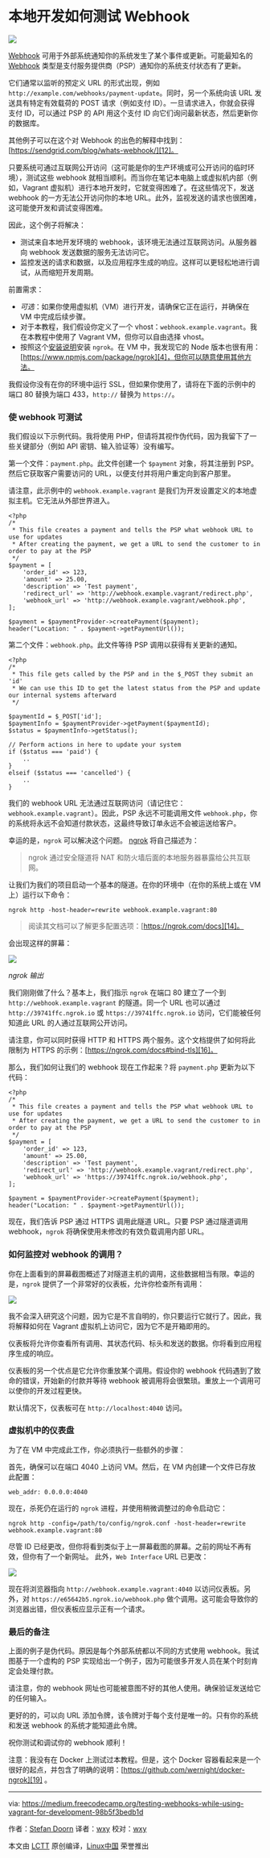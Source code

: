 本地开发如何测试 Webhook
===================

![](https://img.linux.net.cn/data/attachment/album/201908/11/090540wipp5c65iinyyf63.jpg)

[Webhook][10] 可用于外部系统通知你的系统发生了某个事件或更新。可能最知名的 [Webhook][10]  类型是支付服务提供商（PSP）通知你的系统支付状态有了更新。

它们通常以监听的预定义 URL 的形式出现，例如 `http://example.com/webhooks/payment-update`。同时，另一个系统向该 URL 发送具有特定有效载荷的 POST 请求（例如支付 ID）。一旦请求进入，你就会获得支付 ID，可以通过 PSP 的 API 用这个支付 ID 向它们询问最新状态，然后更新你的数据库。

其他例子可以在这个对 Webhook 的出色的解释中找到：[https://sendgrid.com/blog/whats-webhook/][12]。

只要系统可通过互联网公开访问（这可能是你的生产环境或可公开访问的临时环境），测试这些 webhook 就相当顺利。而当你在笔记本电脑上或虚拟机内部（例如，Vagrant 虚拟机）进行本地开发时，它就变得困难了。在这些情况下，发送 webhook 的一方无法公开访问你的本地 URL。此外，监视发送的请求也很困难，这可能使开发和调试变得困难。

因此，这个例子将解决：

* 测试来自本地开发环境的 webhook，该环境无法通过互联网访问。从服务器向 webhook 发送数据的服务无法访问它。
* 监控发送的请求和数据，以及应用程序生成的响应。这样可以更轻松地进行调试，从而缩短开发周期。

前置需求：

* *可选*：如果你使用虚拟机（VM）进行开发，请确保它正在运行，并确保在 VM 中完成后续步骤。
* 对于本教程，我们假设你定义了一个 vhost：`webhook.example.vagrant`。我在本教程中使用了 Vagrant VM，但你可以自由选择 vhost。
* 按照这个[安装说明][3]安装 `ngrok`。在 VM 中，我发现它的 Node 版本也很有用：[https://www.npmjs.com/package/ngrok][4]，但你可以随意使用其他方法。

我假设你没有在你的环境中运行 SSL，但如果你使用了，请将在下面的示例中的端口 80 替换为端口 433，`http://` 替换为 `https://`。

### 使 webhook 可测试

我们假设以下示例代码。我将使用 PHP，但请将其视作伪代码，因为我留下了一些关键部分（例如 API 密钥、输入验证等）没有编写。

第一个文件：`payment.php`。此文件创建一个 `$payment` 对象，将其注册到 PSP。然后它获取客户需要访问的 URL，以便支付并将用户重定向到客户那里。

请注意，此示例中的 `webhook.example.vagrant` 是我们为开发设置定义的本地虚拟主机。它无法从外部世界进入。

```
<?php
/*
 * This file creates a payment and tells the PSP what webhook URL to use for updates
 * After creating the payment, we get a URL to send the customer to in order to pay at the PSP
 */
$payment = [
    'order_id' => 123,
    'amount' => 25.00,
    'description' => 'Test payment',
    'redirect_url' => 'http://webhook.example.vagrant/redirect.php',
    'webhook_url' => 'http://webhook.example.vagrant/webhook.php',
];

$payment = $paymentProvider->createPayment($payment);
header("Location: " . $payment->getPaymentUrl());
```

第二个文件：`webhook.php`。此文件等待 PSP 调用以获得有关更新的通知。

```
<?php
/*
 * This file gets called by the PSP and in the $_POST they submit an 'id'
 * We can use this ID to get the latest status from the PSP and update our internal systems afterward
 */
 
$paymentId = $_POST['id'];
$paymentInfo = $paymentProvider->getPayment($paymentId);
$status = $paymentInfo->getStatus();

// Perform actions in here to update your system
if ($status === 'paid') {
    ..
}
elseif ($status === 'cancelled') {
    ..
}
```

我们的 webhook URL 无法通过互联网访问（请记住它：`webhook.example.vagrant`）。因此，PSP 永远不可能调用文件 `webhook.php`，你的系统将永远不会知道付款状态，这最终导致订单永远不会被运送给客户。

幸运的是，`ngrok` 可以解决这个问题。 [ngrok][13] 将自己描述为：

> ngrok 通过安全隧道将 NAT 和防火墙后面的本地服务器暴露给公共互联网。

让我们为我们的项目启动一个基本的隧道。在你的环境中（在你的系统上或在 VM 上）运行以下命令：

```
ngrok http -host-header=rewrite webhook.example.vagrant:80
```

> 阅读其文档可以了解更多配置选项：[https://ngrok.com/docs][14]。

会出现这样的屏幕：

![](https://cdn-images-1.medium.com/max/1000/1*BZZE-CvZwHZ3pxsElJMWbA.png)

*ngrok 输出*

我们刚刚做了什么？基本上，我们指示 `ngrok` 在端口 80 建立了一个到 `http://webhook.example.vagrant` 的隧道。同一个 URL 也可以通过 `http://39741ffc.ngrok.io` 或  `https://39741ffc.ngrok.io` 访问，它们能被任何知道此 URL 的人通过互联网公开访问。

请注意，你可以同时获得 HTTP 和 HTTPS 两个服务。这个文档提供了如何将此限制为 HTTPS 的示例：[https://ngrok.com/docs#bind-tls][16]。

那么，我们如何让我们的 webhook 现在工作起来？将 `payment.php` 更新为以下代码：

```
<?php
/*
 * This file creates a payment and tells the PSP what webhook URL to use for updates
 * After creating the payment, we get a URL to send the customer to in order to pay at the PSP
 */
$payment = [
    'order_id' => 123,
    'amount' => 25.00,
    'description' => 'Test payment',
    'redirect_url' => 'http://webhook.example.vagrant/redirect.php',
    'webhook_url' => 'https://39741ffc.ngrok.io/webhook.php',
];

$payment = $paymentProvider->createPayment($payment);
header("Location: " . $payment->getPaymentUrl());
```

现在，我们告诉 PSP 通过 HTTPS 调用此隧道 URL。只要 PSP 通过隧道调用 webhook，`ngrok` 将确保使用未修改的有效负载调用内部 URL。

### 如何监控对 webhook 的调用？

你在上面看到的屏幕截图概述了对隧道主机的调用，这些数据相当有限。幸运的是，`ngrok` 提供了一个非常好的仪表板，允许你检查所有调用：

![](https://cdn-images-1.medium.com/max/1000/1*qZw9GRTnG1sMgEUmsJPz3g.png)

我不会深入研究这个问题，因为它是不言自明的，你只要运行它就行了。因此，我将解释如何在 Vagrant 虚拟机上访问它，因为它不是开箱即用的。

仪表板将允许你查看所有调用、其状态代码、标头和发送的数据。你将看到应用程序生成的响应。

仪表板的另一个优点是它允许你重放某个调用。假设你的 webhook 代码遇到了致命的错误，开始新的付款并等待 webhook 被调用将会很繁琐。重放上一个调用可以使你的开发过程更快。

默认情况下，仪表板可在 `http://localhost:4040` 访问。

### 虚拟机中的仪表盘

为了在 VM 中完成此工作，你必须执行一些额外的步骤：

首先，确保可以在端口 4040 上访问 VM。然后，在 VM 内创建一个文件已存放此配置：

```
web_addr: 0.0.0.0:4040
```

现在，杀死仍在运行的 `ngrok` 进程，并使用稍微调整过的命令启动它：

```
ngrok http -config=/path/to/config/ngrok.conf -host-header=rewrite webhook.example.vagrant:80
```

尽管 ID 已经更改，但你将看到类似于上一屏幕截图的屏幕。之前的网址不再有效，但你有了一个新网址。 此外，`Web Interface` URL 已更改：

![](https://cdn-images-1.medium.com/max/1000/1*3FZq37TF4dmBqRc1R0FMVg.png)

现在将浏览器指向 `http://webhook.example.vagrant:4040` 以访问仪表板。另外，对 `https://e65642b5.ngrok.io/webhook.php` 做个调用。这可能会导致你的浏览器出错，但仪表板应显示正有一个请求。

### 最后的备注

上面的例子是伪代码。原因是每个外部系统都以不同的方式使用 webhook。我试图基于一个虚构的 PSP 实现给出一个例子，因为可能很多开发人员在某个时刻肯定会处理付款。

请注意，你的 webhook 网址也可能被意图不好的其他人使用。确保验证发送给它的任何输入。

更好的的，可以向 URL 添加令牌，该令牌对于每个支付是唯一的。只有你的系统和发送 webhook 的系统才能知道此令牌。

祝你测试和调试你的 webhook 顺利！

注意：我没有在 Docker 上测试过本教程。但是，这个 Docker 容器看起来是一个很好的起点，并包含了明确的说明：[https://github.com/wernight/docker-ngrok][19] 。

--------

via: https://medium.freecodecamp.org/testing-webhooks-while-using-vagrant-for-development-98b5f3bedb1d

作者：[Stefan Doorn][a]
译者：[wxy](https://github.com/wxy)
校对：[wxy](https://github.com/wxy)

本文由 [LCTT](https://github.com/LCTT/TranslateProject) 原创编译，[Linux中国](https://linux.cn/) 荣誉推出

[a]:https://medium.freecodecamp.org/@stefandoorn
[1]:https://unsplash.com/photos/MYTyXb7fgG0?utm_source=unsplash&utm_medium=referral&utm_content=creditCopyText
[2]:https://unsplash.com/?utm_source=unsplash&utm_medium=referral&utm_content=creditCopyText
[3]:https://ngrok.com/download
[4]:https://www.npmjs.com/package/ngrok
[5]:http://webhook.example.vagrnat/
[6]:http://39741ffc.ngrok.io/
[7]:http://39741ffc.ngrok.io/
[8]:http://webhook.example.vagrant:4040/
[9]:https://e65642b5.ngrok.io/webhook.php.
[10]:https://sendgrid.com/blog/whats-webhook/
[11]:http://example.com/webhooks/payment-update%29
[12]:https://sendgrid.com/blog/whats-webhook/
[13]:https://ngrok.com/
[14]:https://ngrok.com/docs
[15]:http://39741ffc.ngrok.io%2C/
[16]:https://ngrok.com/docs#bind-tls
[17]:http://localhost:4040./
[18]:https://e65642b5.ngrok.io/webhook.php.
[19]:https://github.com/wernight/docker-ngrok
[20]:https://github.com/stefandoorn
[21]:https://twitter.com/stefan_doorn
[22]:https://www.linkedin.com/in/stefandoorn
